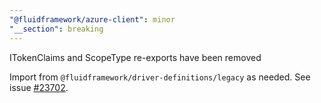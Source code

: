 ```yaml
---
"@fluidframework/azure-client": minor
"__section": breaking
---
```

ITokenClaims and ScopeType re-exports have been removed

Import from `@fluidframework/driver-definitions/legacy` as needed. See issue [#23702](https://github.com/microsoft/FluidFramework/issues/23702).
